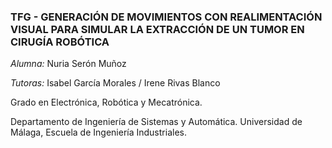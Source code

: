 ### TFG - GENERACIÓN DE MOVIMIENTOS CON REALIMENTACIÓN VISUAL PARA SIMULAR LA EXTRACCIÓN DE UN TUMOR EN CIRUGÍA ROBÓTICA

*Alumna:* Nuria Serón Muñoz

*Tutoras:* Isabel García Morales / Irene Rivas Blanco

Grado en Electrónica, Robótica y Mecatrónica.

Departamento de Ingeniería de Sistemas y Automática. Universidad de Málaga, Escuela de Ingeniería Industriales.
